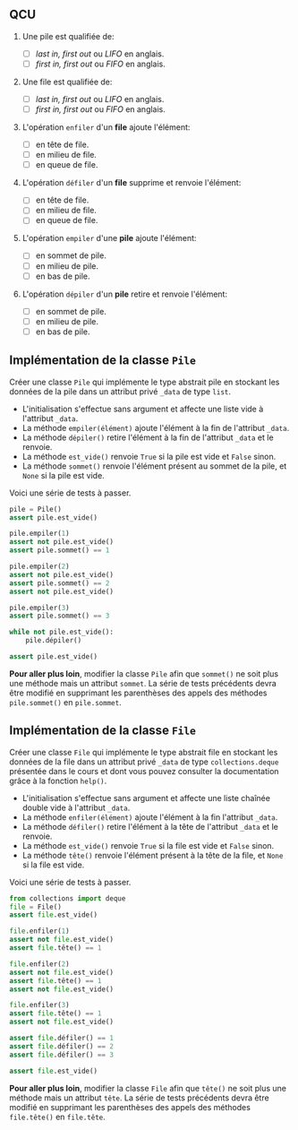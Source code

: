 ## QCU

1. Une pile est qualifiée de:

   - [ ] _last in, first out_ ou _LIFO_ en anglais.
   - [ ] _first in, first out_ ou _FIFO_ en anglais.

2. Une file est qualifiée de:

   - [ ] _last in, first out_ ou _LIFO_ en anglais.
   - [ ] _first in, first out_ ou _FIFO_ en anglais.

3. L'opération `enfiler` d'un **file** ajoute l'élément:

   - [ ] en tête de file.
   - [ ] en milieu de file.
   - [ ] en queue de file.

4. L'opération `défiler` d'un **file** supprime et renvoie l'élément:

   - [ ] en tête de file.
   - [ ] en milieu de file.
   - [ ] en queue de file.

5. L'opération `empiler` d'une **pile** ajoute l'élément:

   - [ ] en sommet de pile.
   - [ ] en milieu de pile.
   - [ ] en bas de pile.

6. L'opération `dépiler` d'un **pile** retire et renvoie l'élément:

   - [ ] en sommet de pile.
   - [ ] en milieu de pile.
   - [ ] en bas de pile.

## Implémentation de la classe `Pile`

Créer une classe `Pile` qui implémente le type abstrait pile en stockant les données de la pile
dans un attribut privé `_data` de type `list`.

- L'initialisation s'effectue sans argument et affecte une liste vide à l'attribut `_data`.
- La méthode `empiler(élément)` ajoute l'élément à la fin de l'attribut `_data`.
- La méthode `dépiler()` retire l'élément à la fin de l'attribut `_data` et le renvoie.
- La méthode `est_vide()` renvoie `True` si la pile est vide et `False` sinon.
- La méthode `sommet()` renvoie l'élément présent au sommet de la pile, et `None` si la pile est
  vide.

Voici une série de tests à passer.

```python
pile = Pile()
assert pile.est_vide()

pile.empiler(1)
assert not pile.est_vide()
assert pile.sommet() == 1

pile.empiler(2)
assert not pile.est_vide()
assert pile.sommet() == 2
assert not pile.est_vide()

pile.empiler(3)
assert pile.sommet() == 3

while not pile.est_vide():
    pile.dépiler()

assert pile.est_vide()
```

**Pour aller plus loin**, modifier la classe `Pile` afin que `sommet()` ne soit plus une méthode
mais un attribut `sommet`. La série de tests précédents devra être modifié en supprimant les
parenthèses des appels des méthodes `pile.sommet()` en `pile.sommet`.

## Implémentation de la classe `File`

Créer une classe `File` qui implémente le type abstrait file en stockant les données de la file
dans un attribut privé `_data` de type `collections.deque` présentée dans le cours et dont vous
pouvez consulter la documentation grâce à la fonction `help()`.

- L'initialisation s'effectue sans argument et affecte une liste chaînée double vide à l'attribut
  `_data`.
- La méthode `enfiler(élément)` ajoute l'élément à la fin l'attribut `_data`.
- La méthode `défiler()` retire l'élément à la tête de l'attribut `_data` et le renvoie.
- La méthode `est_vide()` renvoie `True` si la file est vide et `False` sinon.
- La méthode `tête()` renvoie l'élément présent à la tête de la file, et `None` si la file est
  vide.

Voici une série de tests à passer.

```python
from collections import deque
file = File()
assert file.est_vide()

file.enfiler(1)
assert not file.est_vide()
assert file.tête() == 1

file.enfiler(2)
assert not file.est_vide()
assert file.tête() == 1
assert not file.est_vide()

file.enfiler(3)
assert file.tête() == 1
assert not file.est_vide()

assert file.défiler() == 1
assert file.défiler() == 2
assert file.défiler() == 3

assert file.est_vide()
```

**Pour aller plus loin**, modifier la classe `File` afin que `tête()` ne soit plus une méthode
mais un attribut `tête`. La série de tests précédents devra être modifié en supprimant les
parenthèses des appels des méthodes `file.tête()` en `file.tête`.